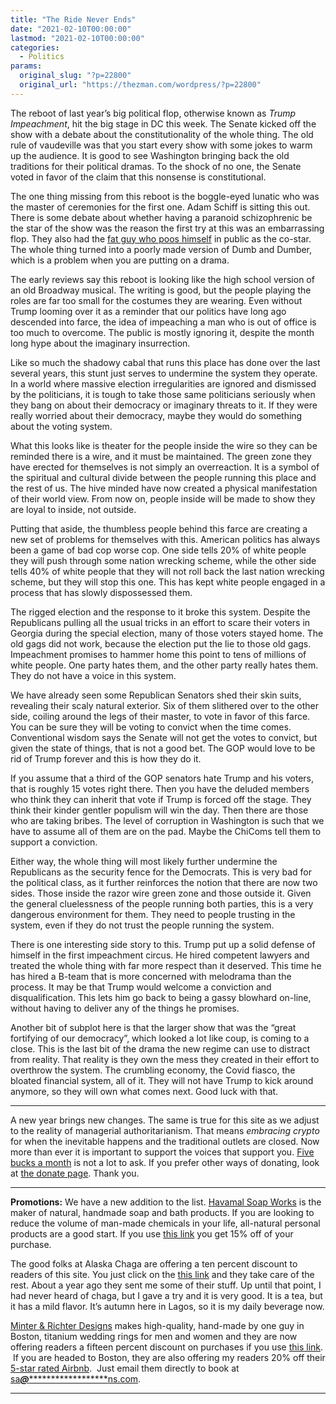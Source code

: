 ```yaml
---
title: "The Ride Never Ends"
date: "2021-02-10T00:00:00"
lastmod: "2021-02-10T00:00:00"
categories:
  - Politics
params:
  original_slug: "?p=22800"
  original_url: "https://thezman.com/wordpress/?p=22800"
---
```


The reboot of last year’s big political flop, otherwise known as *Trump
Impeachment*, hit the big stage in DC this week. The Senate kicked off
the show with a debate about the constitutionality of the whole thing.
The old rule of vaudeville was that you start every show with some jokes
to warm up the audience. It is good to see Washington bringing back the
old traditions for their political dramas. To the shock of no one, the
Senate voted in favor of the claim that this nonsense is constitutional.

The one thing missing from this reboot is the boggle-eyed lunatic who
was the master of ceremonies for the first one. Adam Schiff is sitting
this out. There is some debate about whether having a paranoid
schizophrenic be the star of the show was the reason the first try at
this was an embarrassing flop. They also had the
<a href="https://www.youtube.com/watch?v=9Ik531Q0AwE" rel="noopener"
target="_blank">fat guy who poos himself</a> in public as the co-star.
The whole thing turned into a poorly made version of Dumb and Dumber,
which is a problem when you are putting on a drama.

The early reviews say this reboot is looking like the high school
version of an old Broadway musical. The writing is good, but the people
playing the roles are far too small for the costumes they are wearing.
Even without Trump looming over it as a reminder that our politics have
long ago descended into farce, the idea of impeaching a man who is out
of office is too much to overcome. The public is mostly ignoring it,
despite the month long hype about the imaginary insurrection.

Like so much the shadowy cabal that runs this place has done over the
last several years, this stunt just serves to undermine the system they
operate. In a world where massive election irregularities are ignored
and dismissed by the politicians, it is tough to take those same
politicians seriously when they bang on about their democracy or
imaginary threats to it. If they were really worried about their
democracy, maybe they would do something about the voting system.

What this looks like is theater for the people inside the wire so they
can be reminded there is a wire, and it must be maintained. The green
zone they have erected for themselves is not simply an overreaction. It
is a symbol of the spiritual and cultural divide between the people
running this place and the rest of us. The hive minded have now created
a physical manifestation of their world view. From now on, people inside
will be made to show they are loyal to inside, not outside.

Putting that aside, the thumbless people behind this farce are creating
a new set of problems for themselves with this. American politics has
always been a game of bad cop worse cop. One side tells 20% of white
people they will push through some nation wrecking scheme, while the
other side tells 40% of white people that they will not roll back the
last nation wrecking scheme, but they will stop this one. This has kept
white people engaged in a process that has slowly dispossessed them.

The rigged election and the response to it broke this system. Despite
the Republicans pulling all the usual tricks in an effort to scare their
voters in Georgia during the special election, many of those voters
stayed home. The old gags did not work, because the election put the lie
to those old gags. Impeachment promises to hammer home this point to
tens of millions of white people. One party hates them, and the other
party really hates them. They do not have a voice in this system.

We have already seen some Republican Senators shed their skin suits,
revealing their scaly natural exterior. Six of them slithered over to
the other side, coiling around the legs of their master, to vote in
favor of this farce. You can be sure they will be voting to convict when
the time comes. Conventional wisdom says the Senate will not get the
votes to convict, but given the state of things, that is not a good bet.
The GOP would love to be rid of Trump forever and this is how they do
it.

If you assume that a third of the GOP senators hate Trump and his
voters, that is roughly 15 votes right there. Then you have the deluded
members who think they can inherit that vote if Trump is forced off the
stage. They think their kinder gentler populism will win the day. Then
there are those who are taking bribes. The level of corruption in
Washington is such that we have to assume all of them are on the pad.
Maybe the ChiComs tell them to support a conviction.

Either way, the whole thing will most likely further undermine the
Republicans as the security fence for the Democrats. This is very bad
for the political class, as it further reinforces the notion that there
are now two sides. Those inside the razor wire green zone and those
outside it. Given the general cluelessness of the people running both
parties, this is a very dangerous environment for them. They need to
people trusting in the system, even if they do not trust the people
running the system.

There is one interesting side story to this. Trump put up a solid
defense of himself in the first impeachment circus. He hired competent
lawyers and treated the whole thing with far more respect than it
deserved. This time he has hired a B-team that is more concerned with
melodrama than the process. It may be that Trump would welcome a
conviction and disqualification. This lets him go back to being a gassy
blowhard on-line, without having to deliver any of the things he
promises.

Another bit of subplot here is that the larger show that was the “great
fortifying of our democracy”, which looked a lot like coup, is coming to
a close. This is the last bit of the drama the new regime can use to
distract from reality. That reality is they own the mess they created in
their effort to overthrow the system. The crumbling economy, the Covid
fiasco, the bloated financial system, all of it. They will not have
Trump to kick around anymore, so they will own what comes next. Good
luck with that.

------------------------------------------------------------------------

A new year brings new changes. The same is true for this site as we
adjust to the reality of managerial authoritarianism. That means
*embracing crypto* for when the inevitable happens and the traditional
outlets are closed. Now more than ever it is important to support the
voices that support you.
<a href="https://www.subscribestar.com/the-z-blog"
rel="noopener noreferrer" target="_blank">Five bucks a month</a> is not
a lot to ask. If you prefer other ways of donating, look at
<a href="https://thezman.com/wordpress/?page_id=22713" rel="noopener"
target="_blank">the donate page</a>. Thank you.

------------------------------------------------------------------------

**Promotions:** We have a new addition to the list.
<a href="https://havamalsoapworks.com/" rel="noopener"
target="_blank">Havamal Soap Works</a> is the maker of natural, handmade
soap and bath products. If you are looking to reduce the volume of
man-made chemicals in your life, all-natural personal products are a
good start. If you use
<a href="https://havamalsoapworks.com/discount/ZMAN" rel="noopener"
target="_blank">this link</a> you get 15% off of your purchase.

The good folks at Alaska Chaga are offering a ten percent discount to
readers of this site. You just click on the
<a href="https://alaskachaga.us/discount/ZMAN" rel="noopener noreferrer"
target="_blank">this link</a> and they take care of the rest. About a
year ago they sent me some of their stuff. Up until that point, I had
never heard of chaga, but I gave a try and it is very good. It is a tea,
but it has a mild flavor. It’s autumn here in Lagos, so it is my daily
beverage now.

<a href="https://www.minterandrichterdesigns.com/"
rel="noreferrer nofollow noopener" target="_blank">Minter &amp; Richter
Designs</a> makes high-quality, hand-made by one guy in Boston, titanium
wedding rings for men and women and they are now offering readers a
fifteen percent discount on purchases if you use
<a href="https://www.minterandrichterdesigns.com/discount/ZMAN"
rel="noreferrer nofollow noopener" target="_blank">this link</a>. 
 <span class="highlight"><span class="colour"><span class="font"><span class="size">If
you are headed to Boston, they are also offering my readers 20% off
their <a
href="https://www.airbnb.com/users/7988017/listings?user_id=7988017&amp;s=3"
rel="noopener noreferrer" target="_blank">5-star rated Airbnb</a>.  Just
email them directly to book at
<a href="mailto:sa***@*********************ns.com"
data-original-string="CsHh4EI88eYsBPy3sK3VIg==cb7bEpqU5SPLPckQCEijA6FwsmKrO9QtP2kQQheHcgbVmR2pebz1auw8ArCOBC4HhqF"><span
class="apbct-email-encoder"
data-original-string="6wvedEe6t3YHTpSGbu/njQ==cb7O2fV07r2+EZdCYaGwfIIjrVaKsZbdhrTDU/WLJChVUsGKzUuOuxYT3xystMsi7oT"
title="This contact has been encoded by Anti-Spam by CleanTalk. Click to decode. To finish the decoding make sure that JavaScript is enabled in your browser.">sa<span
class="apbct-blur">***</span>@<span
class="apbct-blur">*********************</span>ns.com</span></a>.</span></span></span></span>

------------------------------------------------------------------------

